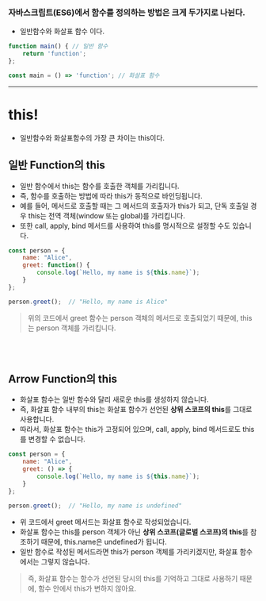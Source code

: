 
### 자바스크립트(ES6)에서 함수를 정의하는 방법은 크게 두가지로 나뉜다.
- 일반함수와 화살표 함수 이다.

```javascript
function main() { // 일반 함수
	return 'function';
};

const main = () => 'function'; // 화살표 함수
```

---

# this!
- 일반함수와 화살표함수의 가장 큰 차이는 this이다.

## 일반 Function의 this
- 일반 함수에서 this는 함수를 호출한 객체를 가리킵니다.
- 즉, 함수를 호출하는 방법에 따라 this가 동적으로 바인딩됩니다.
- 예를 들어, 메서드로 호출할 때는 그 메서드의 호출자가 this가 되고, 단독 호출일 경우 this는 전역 객체(window 또는 global)를 가리킵니다.
- 또한 call, apply, bind 메서드를 사용하여 this를 명시적으로 설정할 수도 있습니다.

```javascript
const person = {
    name: "Alice",
    greet: function() {
        console.log(`Hello, my name is ${this.name}`);
    }
};

person.greet();  // "Hello, my name is Alice"
```

> 위의 코드에서 greet 함수는 person 객체의 메서드로 호출되었기 때문에, this는 person 객체를 가리킵니다.

<br>
<br>

## Arrow Function의 this
- 화살표 함수는 일반 함수와 달리 새로운 this를 생성하지 않습니다.
- 즉, 화살표 함수 내부의 this는 화살표 함수가 선언된 **상위 스코프의 this**를 그대로 사용합니다.
- 따라서, 화살표 함수는 this가 고정되어 있으며, call, apply, bind 메서드로도 this를 변경할 수 없습니다.

```javascript
const person = {
    name: "Alice",
    greet: () => {
        console.log(`Hello, my name is ${this.name}`);
    }
};

person.greet();  // "Hello, my name is undefined"
```

- 위 코드에서 greet 메서드는 화살표 함수로 작성되었습니다.
- 화살표 함수는 this를 person 객체가 아닌 **상위 스코프(글로벌 스코프)의 this**를 참조하기 때문에, this.name은 undefined가 됩니다.
- 일반 함수로 작성된 메서드라면 this가 person 객체를 가리키겠지만, 화살표 함수에서는 그렇지 않습니다.

> 즉, 화살표 함수는 함수가 선언된 당시의 this를 기억하고 그대로 사용하기 때문에, 함수 안에서 this가 변하지 않아요.





